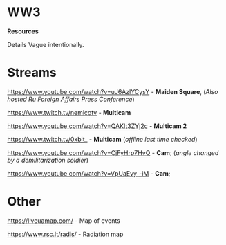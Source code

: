 # WW3
**Resources**

Details Vague intentionally.

# Streams


https://www.youtube.com/watch?v=uJ6AzlYCysY - **Maiden Square**, (_Also hosted Ru Foreign Affairs Press Conference_)

https://www.twitch.tv/nemicotv - **Multicam**

https://www.youtube.com/watch?v=QAKIt3ZYj2c - **Multicam 2**

https://www.twitch.tv/0xbit_ - **Multicam** (_offline last time checked_)



https://www.youtube.com/watch?v=CjFyHrp7HvQ - **Cam**; (_angle changed by a demilitarization soldier_)

https://www.youtube.com/watch?v=VpUaEvy_-iM - **Cam**;


# Other
https://liveuamap.com/ - Map of events

https://www.rsc.lt/radis/ - Radiation map
